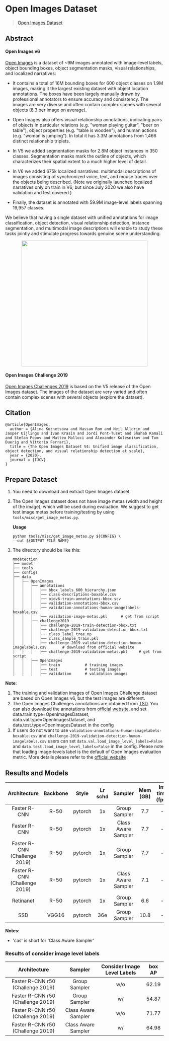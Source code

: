 # Open Images Dataset

> [Open Images Dataset](https://arxiv.org/abs/1811.00982)

<!-- [DATASET] -->
<!-- [ALGORITHM] -->
## Abstract

<!-- [ABSTRACT] -->
#### Open Images v6

[Open Images](https://storage.googleapis.com/openimages/web/index.html) is a dataset of ~9M images annotated with image-level labels,
object bounding boxes, object segmentation masks, visual relationships,
and localized narratives:

- It contains a total of 16M bounding boxes for 600 object classes on
1.9M images, making it the largest existing dataset with object location
annotations. The boxes have been largely manually drawn by professional
annotators to ensure accuracy and consistency. The images are very diverse
and often contain complex scenes with several objects (8.3 per image on
average).

- Open Images also offers visual relationship annotations, indicating pairs
of objects in particular relations (e.g. "woman playing guitar", "beer on
table"), object properties (e.g. "table is wooden"), and human actions (e.g.
"woman is jumping"). In total it has 3.3M annotations from 1,466 distinct
relationship triplets.

- In V5 we added segmentation masks for 2.8M object instances in 350 classes.
Segmentation masks mark the outline of objects, which characterizes their
spatial extent to a much higher level of detail.

- In V6 we added 675k localized narratives: multimodal descriptions of images
consisting of synchronized voice, text, and mouse traces over the objects being
described. (Note we originally launched localized narratives only on train in V6,
but since July 2020 we also have validation and test covered.)

- Finally, the dataset is annotated with 59.9M image-level labels spanning 19,957
classes.

We believe that having a single dataset with unified annotations for image
classification, object detection, visual relationship detection, instance
segmentation, and multimodal image descriptions will enable to study these
tasks jointly and stimulate progress towards genuine scene understanding.

<!-- [IMAGE] -->
<div align=center>
<img src="https://user-images.githubusercontent.com/48282753/147199750-23e17230-c0cf-49a0-a13c-0d014d49107e.png" height="400"/>
</div>

#### Open Images Challenge 2019

[Open Images Challenges 2019](https://storage.googleapis.com/openimages/web/challenge2019.html) is based on the V5 release of the Open
Images dataset. The images of the dataset are very varied and
often contain complex scenes with several objects (explore the dataset).

## Citation

```
@article{OpenImages,
  author = {Alina Kuznetsova and Hassan Rom and Neil Alldrin and Jasper Uijlings and Ivan Krasin and Jordi Pont-Tuset and Shahab Kamali and Stefan Popov and Matteo Malloci and Alexander Kolesnikov and Tom Duerig and Vittorio Ferrari},
  title = {The Open Images Dataset V4: Unified image classification, object detection, and visual relationship detection at scale},
  year = {2020},
  journal = {IJCV}
}
```

## Prepare Dataset

1. You need to download and extract Open Images dataset.

2. The Open Images dataset does not have image metas (width and height of the image),
which will be used during evaluation. We suggest to get test image metas before
training/testing by using `tools/misc/get_image_metas.py`.

    **Usage**
    ```shell
    python tools/misc/get_image_metas.py ${CONFIG} \
    --out ${OUTPUT FILE NAME}
    ```

3. The directory should be like this:

    ```none
    mmdetection
    ├── mmdet
    ├── tools
    ├── configs
    ├── data
    │   ├── OpenImages
    │   │   ├── annotations
    │   │   │   ├── bbox_labels_600_hierarchy.json
    │   │   │   ├── class-descriptions-boxable.csv
    │   │   │   ├── oidv6-train-annotations-bbox.scv
    │   │   │   ├── validation-annotations-bbox.csv
    │   │   │   ├── validation-annotations-human-imagelabels-boxable.csv
    │   │   │   ├── validation-image-metas.pkl      # get from script
    │   │   ├── challenge2019
    │   │   │   ├── challenge-2019-train-detection-bbox.txt
    │   │   │   ├── challenge-2019-validation-detection-bbox.txt
    │   │   │   ├── class_label_tree.np
    │   │   │   ├── class_sample_train.pkl
    │   │   │   ├── challenge-2019-validation-detection-human-imagelabels.csv       # download from official website
    │   │   │   ├── challenge-2019-validation-metas.pkl     # get from script
    │   │   ├── OpenImages
    │   │   │   ├── train           # training images
    │   │   │   ├── test            # testing images
    │   │   │   ├── validation      # validation images
    ```

**Note**:
1. The training and validation images of Open Images Challenge dataset are based on
Open Images v6, but the test images are different.
2. The Open Images Challenges annotations are obtained from [TSD](https://github.com/Sense-X/TSD).
You can also download the annotations from [official website](https://storage.googleapis.com/openimages/web/challenge2019_downloads.html),
and set data.train.type=OpenImagesDataset, data.val.type=OpenImagesDataset, and data.test.type=OpenImagesDataset in the config
3. If users do not want to use `validation-annotations-human-imagelabels-boxable.csv` and `challenge-2019-validation-detection-human-imagelabels.csv`
users can set `data.val.load_image_level_labels=False` and `data.test.load_image_level_labels=False` in the config.
Please note that loading image-levels label is the default of Open Images evaluation metric.
More details please refer to the [official website](https://storage.googleapis.com/openimages/web/evaluation.html)

## Results and Models

| Architecture | Backbone  | Style   | Lr schd | Sampler | Mem (GB) | Inf time (fps) | box AP | Config | Download |
|:------------:|:---------:|:-------:|:-------:|:-------:|:--------:|:--------------:|:------:|:------:|:--------:|
| Faster R-CNN | R-50      | pytorch | 1x      |     Group Sampler    |  7.7   | -          | 51.6 |[config](https://github.com/open-mmlab/mmdetection/tree/master/configs/openimages/faster_rcnn_r50_fpn_32x2_1x_openimages.py) | [model](https://download.openmmlab.com/mmdetection/v2.0/openimages/faster_rcnn_r50_fpn_32x2_1x_openimages/faster_rcnn_r50_fpn_32x2_1x_openimages_20211130_231159-e87ab7ce.pth) &#124; [log](https://download.openmmlab.com/mmdetection/v2.0/openimages/faster_rcnn_r50_fpn_32x2_1x_openimages/faster_rcnn_r50_fpn_32x2_1x_openimages_20211130_231159.log.json) |
| Faster R-CNN | R-50      | pytorch | 1x      |     Class Aware Sampler    |  7.7   | -          | 60.0 |[config](https://github.com/open-mmlab/mmdetection/tree/master/configs/openimages/faster_rcnn_r50_fpn_32x2_cas_1x_openimages.py) | [model](https://download.openmmlab.com/mmdetection/v2.0/openimages/faster_rcnn_r50_fpn_32x2_cas_1x_openimages/faster_rcnn_r50_fpn_32x2_cas_1x_openimages_20220306_202424-98c630e5.pth) &#124; [log](https://download.openmmlab.com/mmdetection/v2.0/openimages/faster_rcnn_r50_fpn_32x2_1x_openimages/faster_rcnn_r50_fpn_32x2_cas_1x_openimages_20220306_202424.log.json) |
| Faster R-CNN (Challenge 2019) | R-50  | pytorch | 1x |   Group Sampler  |  7.7  | -          | 54.9 |[config](https://github.com/open-mmlab/mmdetection/tree/master/configs/openimages/faster_rcnn_r50_fpn_32x2_1x_openimages_challenge.py) | [model](https://download.openmmlab.com/mmdetection/v2.0/openimages/faster_rcnn_r50_fpn_32x2_1x_openimages_challenge/faster_rcnn_r50_fpn_32x2_1x_openimages_challenge_20220114_045100-0e79e5df.pth) &#124; [log](https://download.openmmlab.com/mmdetection/v2.0/openimages/faster_rcnn_r50_fpn_32x2_1x_openimages_challenge/faster_rcnn_r50_fpn_32x2_1x_openimages_challenge_20220114_045100.log.json) |
| Faster R-CNN (Challenge 2019) | R-50  | pytorch | 1x |   Class Aware Sampler  |  7.1  | -          | 65.0 |[config](https://github.com/open-mmlab/mmdetection/tree/master/configs/openimages/faster_rcnn_r50_fpn_32x2_cas_1x_openimages_challenge.py) | [model](https://download.openmmlab.com/mmdetection/v2.0/openimages/faster_rcnn_r50_fpn_32x2_cas_1x_openimages_challenge/faster_rcnn_r50_fpn_32x2_cas_1x_openimages_challenge_20220221_192021-34c402d9.pth) &#124; [log](https://download.openmmlab.com/mmdetection/v2.0/openimages/faster_rcnn_r50_fpn_32x2_cas_1x_openimages_challenge/faster_rcnn_r50_fpn_32x2_cas_1x_openimages_challenge_20220221_192021.log.json) |
| Retinanet    | R-50      | pytorch | 1x      |    Group Sampler     |  6.6   | -          | 61.5 |[config](https://github.com/open-mmlab/mmdetection/tree/master/configs/openimages/retinanet_r50_fpn_32x2_1x_openimages.py) | [model](https://download.openmmlab.com/mmdetection/v2.0/openimages/retinanet_r50_fpn_32x2_1x_openimages/retinanet_r50_fpn_32x2_1x_openimages_20211223_071954-d2ae5462.pth) &#124; [log](https://download.openmmlab.com/mmdetection/v2.0/openimages/retinanet_r50_fpn_32x2_1x_openimages/retinanet_r50_fpn_32x2_1x_openimages_20211223_071954.log.json) |
| SSD          | VGG16     | pytorch | 36e     |    Group Sampler     |  10.8  | -          | 35.4 |[config](https://github.com/open-mmlab/mmdetection/tree/master/configs/openimages/ssd300_32x8_36e_openimages.py) | [model](https://download.openmmlab.com/mmdetection/v2.0/openimages/ssd300_32x8_36e_openimages/ssd300_32x8_36e_openimages_20211224_000232-dce93846.pth) &#124; [log](https://download.openmmlab.com/mmdetection/v2.0/openimages/ssd300_32x8_36e_openimages/ssd300_32x8_36e_openimages_20211224_000232.log.json) |

**Notes:**

- 'cas' is short for 'Class Aware Sampler'

### Results of consider image level labels

| Architecture | Sampler | Consider Image Level Labels | box AP|
|:------------:|:-------:|:---------------------------:|:-----:|
|Faster R-CNN r50 (Challenge 2019)| Group Sampler| w/o | 62.19 |
|Faster R-CNN r50 (Challenge 2019)| Group Sampler| w/ | 54.87 |
|Faster R-CNN r50 (Challenge 2019)| Class Aware Sampler| w/o | 71.77 |
|Faster R-CNN r50 (Challenge 2019)| Class Aware Sampler| w/ | 64.98 |
